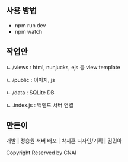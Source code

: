 ## 사용 방법

- npm run dev
- npm watch

## 작업안

ㄴ /views : html, nunjucks, ejs 등 view template

ㄴ /public : 이미지, js

ㄴ /data : SQLite DB 

ㄴ .index.js : 백엔드 서버 연결


## 만든이 

개발 | 정승원 
서버 배포 | 박지훈
디자인/기획 | 김민아

Copyright Reserved by CNAI
